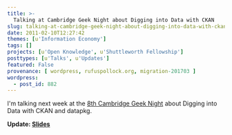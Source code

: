 ```yaml
---
title: >-
  Talking at Cambridge Geek Night about Digging into Data with CKAN
slug: talking-at-cambridge-geek-night-about-digging-into-data-with-ckan
date: 2011-02-10T12:27:42
themes: [u'Information Economy']
tags: []
projects: [u'Open Knowledge', u'Shuttleworth Fellowship']
posttypes: [u'Talks', u'Updates']
featured: False
provenance: [ wordpress, rufuspollock.org, migration-201703 ]
wordpress:
  - post_id: 882
---
```


I'm talking next week at the [8th Cambridge Geek Night][cgn] about Digging into Data with CKAN and datapkg. 

**Update: [Slides][slides]**

[slides]: http://m.okfn.org/files/talks/cgn_20110214/index.html
[cgn]: http://cambridgegeeknights.wordpress.com/2011/02/04/cgn-8/



